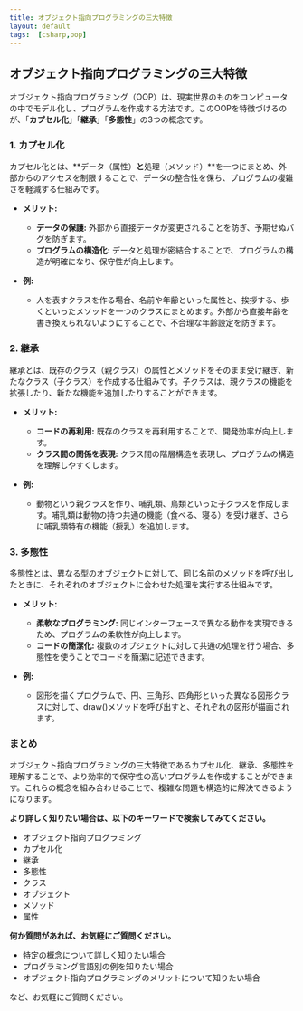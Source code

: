 ```yaml
---
title: オブジェクト指向プログラミングの三大特徴
layout: default
tags:  [csharp,oop]
---
```


## オブジェクト指向プログラミングの三大特徴

オブジェクト指向プログラミング（OOP）は、現実世界のものをコンピュータの中でモデル化し、プログラムを作成する方法です。このOOPを特徴づけるのが、「**カプセル化**」「**継承**」「**多態性**」の3つの概念です。

### 1. カプセル化

カプセル化とは、**データ（属性）**と**処理（メソッド）**を一つにまとめ、外部からのアクセスを制限することで、データの整合性を保ち、プログラムの複雑さを軽減する仕組みです。

* **メリット:**
    * **データの保護:** 外部から直接データが変更されることを防ぎ、予期せぬバグを防ぎます。
    * **プログラムの構造化:** データと処理が密結合することで、プログラムの構造が明確になり、保守性が向上します。

* **例:**
    * 人を表すクラスを作る場合、名前や年齢といった属性と、挨拶する、歩くといったメソッドを一つのクラスにまとめます。外部から直接年齢を書き換えられないようにすることで、不合理な年齢設定を防ぎます。

### 2. 継承

継承とは、既存のクラス（親クラス）の属性とメソッドをそのまま受け継ぎ、新たなクラス（子クラス）を作成する仕組みです。子クラスは、親クラスの機能を拡張したり、新たな機能を追加したりすることができます。

* **メリット:**
    * **コードの再利用:** 既存のクラスを再利用することで、開発効率が向上します。
    * **クラス間の関係を表現:** クラス間の階層構造を表現し、プログラムの構造を理解しやすくします。

* **例:**
    * 動物という親クラスを作り、哺乳類、鳥類といった子クラスを作成します。哺乳類は動物の持つ共通の機能（食べる、寝る）を受け継ぎ、さらに哺乳類特有の機能（授乳）を追加します。

### 3. 多態性

多態性とは、異なる型のオブジェクトに対して、同じ名前のメソッドを呼び出したときに、それぞれのオブジェクトに合わせた処理を実行する仕組みです。

* **メリット:**
    * **柔軟なプログラミング:** 同じインターフェースで異なる動作を実現できるため、プログラムの柔軟性が向上します。
    * **コードの簡潔化:** 複数のオブジェクトに対して共通の処理を行う場合、多態性を使うことでコードを簡潔に記述できます。

* **例:**
    * 図形を描くプログラムで、円、三角形、四角形といった異なる図形クラスに対して、draw()メソッドを呼び出すと、それぞれの図形が描画されます。

### まとめ

オブジェクト指向プログラミングの三大特徴であるカプセル化、継承、多態性を理解することで、より効率的で保守性の高いプログラムを作成することができます。これらの概念を組み合わせることで、複雑な問題も構造的に解決できるようになります。

**より詳しく知りたい場合は、以下のキーワードで検索してみてください。**

* オブジェクト指向プログラミング
* カプセル化
* 継承
* 多態性
* クラス
* オブジェクト
* メソッド
* 属性

**何か質問があれば、お気軽にご質問ください。** 

* 特定の概念について詳しく知りたい場合
* プログラミング言語別の例を知りたい場合
* オブジェクト指向プログラミングのメリットについて知りたい場合

など、お気軽にご質問ください。
